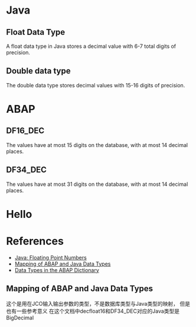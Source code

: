 # Java
## Float Data Type
A float data type in Java stores a decimal value with 6-7 total digits of precision.
## Double data type
The double data type stores decimal values with 15-16 digits of precision.

# ABAP
## DF16_DEC
The values have at most 15 digits on the database, with at most 14 decimal places. 
## DF34_DEC
The values have at most 31 digits on the database, with at most 14 decimal places. 

# Hello


# References
  * [Java: Floating Point Numbers](https://study.com/academy/lesson/java-floating-point-numbers.html)  
  * [Mapping of ABAP and Java Data Types](https://help.sap.com/saphelp_nwes72/helpdata/en/47/13097544d921c2e10000000a114a6b/content.htm?no_cache=true)
  * [Data Types in the ABAP Dictionary](https://help.sap.com/doc/saphelp_ewm70/7.0/en-US/cf/21f2e5446011d189700000e8322d00/content.htm?no_cache=true)

## Mapping of ABAP and Java Data Types
这个是用在JCO输入输出参数的类型，不是数据库类型与Java类型的映射， 但是也有一些参考意义
在这个文档中decfloat16和DF34_DEC对应的Java类型是BigDecimal
